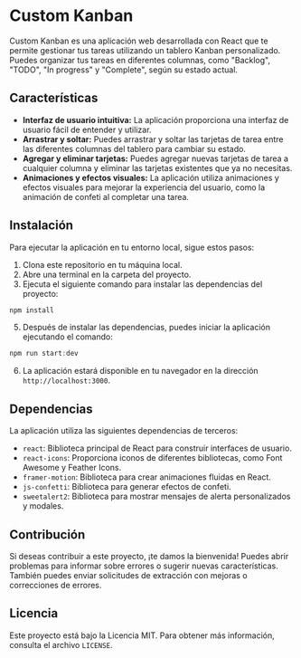 # Custom Kanban

Custom Kanban es una aplicación web desarrollada con React que te permite gestionar tus tareas utilizando un tablero Kanban personalizado. Puedes organizar tus tareas en diferentes columnas, como "Backlog", "TODO", "In progress" y "Complete", según su estado actual.

## Características

- **Interfaz de usuario intuitiva:** La aplicación proporciona una interfaz de usuario fácil de entender y utilizar.
- **Arrastrar y soltar:** Puedes arrastrar y soltar las tarjetas de tarea entre las diferentes columnas del tablero para cambiar su estado.
- **Agregar y eliminar tarjetas:** Puedes agregar nuevas tarjetas de tarea a cualquier columna y eliminar las tarjetas existentes que ya no necesitas.
- **Animaciones y efectos visuales:** La aplicación utiliza animaciones y efectos visuales para mejorar la experiencia del usuario, como la animación de confeti al completar una tarea.

## Instalación

Para ejecutar la aplicación en tu entorno local, sigue estos pasos:

1. Clona este repositorio en tu máquina local.
2. Abre una terminal en la carpeta del proyecto.
3. Ejecuta el siguiente comando para instalar las dependencias del proyecto:
```JavaScript
npm install
```
5. Después de instalar las dependencias, puedes iniciar la aplicación ejecutando el comando:
```JavaScript
npm run start:dev
```
6. La aplicación estará disponible en tu navegador en la dirección `http://localhost:3000`.
## Dependencias

La aplicación utiliza las siguientes dependencias de terceros:

- `react`: Biblioteca principal de React para construir interfaces de usuario.
- `react-icons`: Proporciona iconos de diferentes bibliotecas, como Font Awesome y Feather Icons.
- `framer-motion`: Biblioteca para crear animaciones fluidas en React.
- `js-confetti`: Biblioteca para generar efectos de confeti.
- `sweetalert2`: Biblioteca para mostrar mensajes de alerta personalizados y modales.

## Contribución

Si deseas contribuir a este proyecto, ¡te damos la bienvenida! Puedes abrir problemas para informar sobre errores o sugerir nuevas características. También puedes enviar solicitudes de extracción con mejoras o correcciones de errores.

## Licencia

Este proyecto está bajo la Licencia MIT. Para obtener más información, consulta el archivo `LICENSE`.



